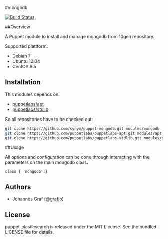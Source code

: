 #mongodb

[![Build Status](https://travis-ci.org/synyx/puppet-mongodb.svg?branch=master)](https://travis-ci.org/synyx/puppet-mongodb)

##Overview

A Puppet module to install and manage mongodb from 10gen repository.

Supported plattform:
* Debian 7
* Ubuntu 12.04
* CentOS 6.5

## Installation

This modules depends on:
* [puppetlabs/apt](https://github.com/puppetlabs/puppetlabs-apt)
* [puppetlabs/stdlib](https://github.com/puppetlabs/puppetlabs-stdlib)

So all repositories have to be checked out:

```bash
git clone https://github.com/synyx/puppet-mongodb.git modules/mongodb
git clone https://github.com/puppetlabs/puppetlabs-apt.git modules/apt
git clone https://github.com/puppetlabs/puppetlabs-stdlib.git modules/stdlib
```

##Usage

All options and configuration can be done through interacting with the parameters
on the main mongodb class.


```puppet
class { 'mongodb':}
```

## Authors

* Johannes Graf ([@grafjo](https://github.com/grafjo))

## License

puppet-elasticsearch is released under the MIT License. See the bundled LICENSE file
for details.
